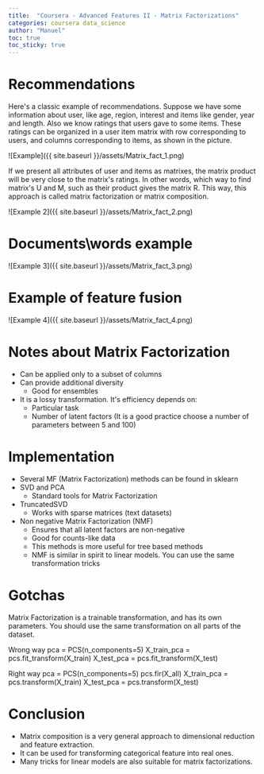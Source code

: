 ```yaml
---
title:  "Coursera - Advanced Features II - Matrix Factorizations"
categories: coursera data_science
author: "Manuel"
toc: true
toc_sticky: true
---
```


# Recommendations

Here's a classic example of recommendations. Suppose we have some information about user, like age, region, interest and
items like gender, year and length. Also we know ratings that users gave to some items.
These ratings can be organized in a user item matrix with row corresponding to users, and columns corresponding to items, as shown in the picture. 

![Example]({{ site.baseurl }}/assets/Matrix_fact_1.png)

If we present all attributes of user and items as matrixes, the matrix product will be very close to the matrix's ratings.
In other words, which way to find matrix's U and M, such as their product gives the matrix R.
This way, this approach is called matrix factorization or matrix composition. 

![Example 2]({{ site.baseurl }}/assets/Matrix_fact_2.png)

# Documents\words example

![Example 3]({{ site.baseurl }}/assets/Matrix_fact_3.png)

# Example of feature fusion

![Example 4]({{ site.baseurl }}/assets/Matrix_fact_4.png)

# Notes about Matrix Factorization
- Can be applied only to a subset of columns
- Can provide additional diversity
    - Good for ensembles
- It is a lossy transformation. It's efficiency depends on:
    - Particular task
    - Number of latent factors (It is a good practice choose a number of parameters between 5 and 100)

# Implementation
-  Several MF (Matrix Factorization) methods can be found in sklearn
- SVD and PCA
    - Standard tools for Matrix Factorization
- TruncatedSVD
    - Works with sparse matrices (text datasets)
-  Non negative Matrix Factorization (NMF)
    - Ensures that all latent factors are non-negative
    - Good for counts-like data
    - This methods is more useful for tree based methods
    - NMF is similar in spirit to linear models. You can use the same transformation tricks

# Gotchas
Matrix Factorization is a trainable transformation, and has its own parameters. You should use the same transformation on all parts of the dataset.

Wrong way
    pca = PCS(n_components=5)
    X_train_pca = pcs.fit_transform(X_train)
    X_test_pca = pcs.fit_transform(X_test)

Right way
    pca = PCS(n_components=5)
    pcs.fir(X_all)
    X_train_pca = pcs.transform(X_train)
    X_test_pca = pcs.transform(X_test)

# Conclusion
- Matrix composition is a very general approach to dimensional reduction and feature extraction.
- It can be used for transforming categorical feature into real ones.
- Many tricks for linear models are also suitable for matrix factorizations. 